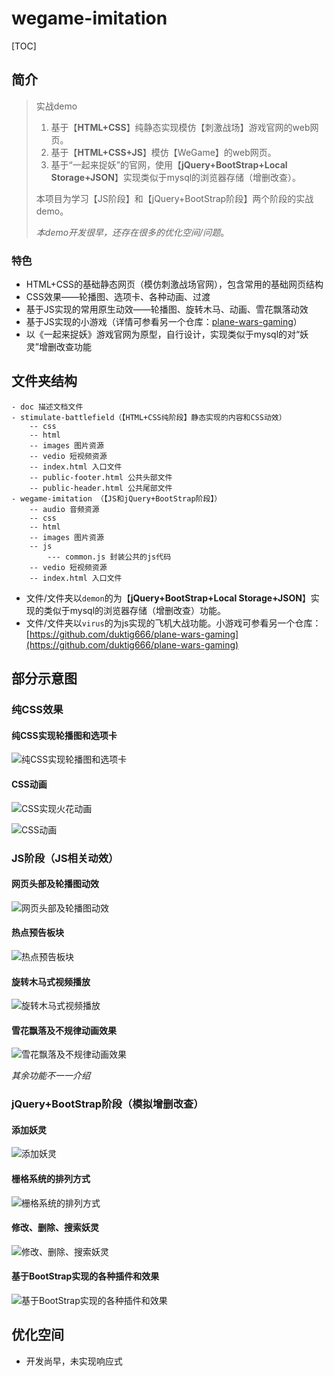 # wegame-imitation

[TOC]



## 简介

> 实战demo
>
> 1. 基于【**HTML+CSS**】纯静态实现模仿【刺激战场】游戏官网的web网页。
> 2. 基于【**HTML+CSS+JS**】模仿【WeGame】的web网页。
> 3. 基于“一起来捉妖”的官网，使用【**jQuery+BootStrap+Local Storage+JSON**】实现类似于mysql的浏览器存储（增删改查）。
>
> 本项目为学习【JS阶段】和【jQuery+BootStrap阶段】两个阶段的实战demo。
>
> *本demo开发很早，还存在很多的优化空间/问题*。

### 特色

- HTML+CSS的基础静态网页（模仿刺激战场官网），包含常用的基础网页结构
- CSS效果——轮播图、选项卡、各种动画、过渡
- 基于JS实现的常用原生动效——轮播图、旋转木马、动画、雪花飘落动效
- 基于JS实现的小游戏（详情可参看另一个仓库：[plane-wars-gaming](https://github.com/duktig666/plane-wars-gaming)）
- 以《一起来捉妖》游戏官网为原型，自行设计，实现类似于mysql的对“妖灵”增删改查功能

## 文件夹结构

```
- doc 描述文档文件
- stimulate-battlefield（【HTML+CSS纯阶段】静态实现的内容和CSS动效）
	-- css 
	-- html
	-- images 图片资源
	-- vedio 短视频资源
	-- index.html 入口文件
	-- public-footer.html 公共头部文件
	-- public-header.html 公共尾部文件
- wegame-imitation （【JS和jQuery+BootStrap阶段】）
	-- audio 音频资源
	-- css 
	-- html
	-- images 图片资源
	-- js
		--- common.js 封装公共的js代码
	-- vedio 短视频资源
	-- index.html 入口文件
```

- 文件/文件夹以`demon`的为【**jQuery+BootStrap+Local Storage+JSON**】实现的类似于mysql的浏览器存储（增删改查）功能。
- 文件/文件夹以`virus`的为js实现的飞机大战功能。小游戏可参看另一个仓库：[https://github.com/duktig666/plane-wars-gaming](https://github.com/duktig666/plane-wars-gaming)

## 部分示意图

### 纯CSS效果

#### 纯CSS实现轮播图和选项卡

![纯CSS实现轮播图和选项卡](./doc/img/纯CSS实现轮播图和选项卡.png)

#### CSS动画

![CSS实现火花动画](./doc/img/CSS实现火花动画.png)



![CSS动画](./doc/img/CSS动画.png)

### JS阶段（JS相关动效）

#### 网页头部及轮播图动效

![网页头部及轮播图动效](./doc/img/网页头部及轮播图动效.png)

#### 热点预告板块

![热点预告板块](./doc/img/热点预告板块.png)

#### 旋转木马式视频播放

![旋转木马式视频播放](./doc/img/旋转木马式视频播放.png)

#### 雪花飘落及不规律动画效果

![雪花飘落及不规律动画效果](./doc/img/雪花飘落及不规律动画效果.png)



*其余功能不一一介绍*

### jQuery+BootStrap阶段（模拟增删改查）

#### 添加妖灵

![添加妖灵](./doc/img/添加妖灵.png)

#### 栅格系统的排列方式

![栅格系统的排列方式](./doc/img/栅格系统的排列方式.png)

#### 修改、删除、搜索妖灵

![修改、删除、搜索妖灵](./doc/img/修改、删除、搜索妖灵.png)

#### 基于BootStrap实现的各种插件和效果

![基于BootStrap实现的各种插件和效果](./doc/img/基于BootStrap实现的各种插件和效果.png)



## 优化空间

- 开发尚早，未实现响应式



